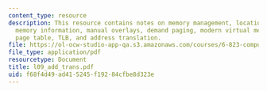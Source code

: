 ```yaml
---
content_type: resource
description: This resource contains notes on memory management, location, addressing,
  memory information, manual overlays, demand paging, modern virtual memory system,
  page table, TLB, and address translation.
file: https://ol-ocw-studio-app-qa.s3.amazonaws.com/courses/6-823-computer-system-architecture-fall-2005/f68f4d49ad415245f19284cfbe8d323e_l09_add_trans.pdf
file_type: application/pdf
resourcetype: Document
title: l09_add_trans.pdf
uid: f68f4d49-ad41-5245-f192-84cfbe8d323e
---
```

